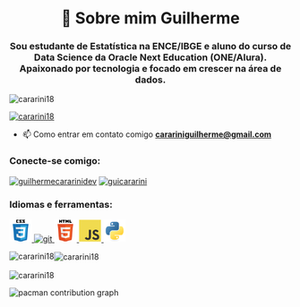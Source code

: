 <h1 align="center">👋 Sobre mim Guilherme</h1>
<h3 align="center">Sou estudante de Estatística na ENCE/IBGE e aluno do curso de Data Science da Oracle Next Education (ONE/Alura). Apaixonado por tecnologia e focado em crescer na área de dados.</h3>

<p align="left"> <img src="https://komarev.com/ghpvc/?username=cararini18&label=Profile%20views&color=0eb421&style=plastic" alt="cararini18" /> </p>

<p align="left"> <a href="https://github.com/ryo-ma/github-profile-trophy"><img src="https://github-profile-trophy.vercel.app/?username=cararini18" alt="cararini18" /></a> </p>

- 📫 Como entrar em contato comigo **carariniguilherme@gmail.com**

<h3 align="left">Conecte-se comigo:</h3>
<p align="left">
<a href="https://linkedin.com/in/guilhermecararinidev" target="blank"><img align="center" src="https://raw.githubusercontent.com/rahuldkjain/github-profile-readme-generator/master/src/images/icons/Social/linked-in-alt.svg" alt="guilhermecararinidev" height="30" width="40" /></a>
<a href="https://instagram.com/guicararini" target="blank"><img align="center" src="https://raw.githubusercontent.com/rahuldkjain/github-profile-readme-generator/master/src/images/icons/Social/instagram.svg" alt="guicararini" height="30" width="40" /></a>
</p>



<h3 align="left">Idiomas e ferramentas:</h3>
<p align="left"> <a href="https://www.w3schools.com/css/" target="_blank" rel="noreferrer"> <img src="https://raw.githubusercontent.com/devicons/devicon/master/icons/css3/css3-original-wordmark.svg" alt="css3" width="40" height="40"/> </a> <a href="https://git-scm.com/" target="_blank" rel="noreferrer"> <img src="https://www.vectorlogo.zone/logos/git-scm/git-scm-icon.svg" alt="git" width="40" height="40"/> </a> <a href="https://www.w3.org/html/" target="_blank" rel="noreferrer"> <img src="https://raw.githubusercontent.com/devicons/devicon/master/icons/html5/html5-original-wordmark.svg" alt="html5" width="40" height="40"/> </a> <a href="https://developer.mozilla.org/en-US/docs/Web/JavaScript" target="_blank" rel="noreferrer"> <img src="https://raw.githubusercontent.com/devicons/devicon/master/icons/javascript/javascript-original.svg" alt="javascript" width="40" height="40"/> </a> <a href="https://www.python.org" target="_blank" rel="noreferrer"> <img src="https://raw.githubusercontent.com/devicons/devicon/master/icons/python/python-original.svg" alt="python" width="40" height="40"/> </a> </p>

<p><img align="left" src="https://github-readme-stats.vercel.app/api/top-langs?username=cararini18&show_icons=true&theme=gruvbox&locale=en&layout=compact" alt="cararini18" /></p>

<p> <img align="center" src="https://github-readme-stats.vercel.app/api?username=cararini18&show_icons=true&theme=gruvbox&locale=en" alt="cararini18" /></p>

<p><img align="center" src="https://github-readme-streak-stats.herokuapp.com/?user=cararini18&theme=highcontrast" alt="cararini18" /></p>
<picture>
  <source media="(prefers-color-scheme: dark)" srcset="https://raw.githubusercontent.com/cararini18/cararini18/output/pacman-contribution-graph-dark.svg">
  <source media="(prefers-color-scheme: light)" srcset="https://raw.githubusercontent.com/cararini18/cararini18/output/pacman-contribution-graph.svg">
  <img alt="pacman contribution graph" src="https://raw.githubusercontent.com/cararini18/cararini18/output/pacman-contribution-graph.svg">
</picture>

###

